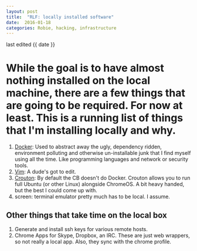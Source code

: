 ```yaml
---
layout: post
title:  "RLF: locally installed software"
date:  2016-01-18 
categories: Robie, hacking, infrastructure
---
```

last edited {{ date }}

# While the goal is to have almost nothing installed on the local machine, there are a few things that are going to be required. For now at least. This is a running list of things that I'm installing locally and why.

1. [Docker](2016-01-18-setting-up-docker-on-chromebook): Used to abstract away the ugly, dependency ridden, environment polluting and otherwise un-installable junk that I find myself using all the time. Like programming languages and network or security tools.
2. [Vim](2016-01-18-how-i-use-vim): A dude's got to edit.
3. [Crouton](2016-01-18-crouton-to-enable-RLF): By default the CB doesn't do Docker. Crouton allows you to run full Ubuntu (or other Linux) alongside ChromeOS. A bit heavy handed, but the best I could come up with.
4. screen: terminal emulator pretty much has to be local. I assume.

## Other things that take time on the local box

1. Generate and install ssh keys for various remote hosts.
2. Chrome Apps for Skype, Dropbox, an IRC. These are just web wrappers, so not really a local app. Also, they sync with the chrome profile.
